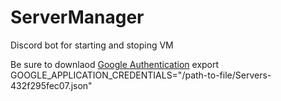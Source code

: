 # ServerManager
Discord bot for starting and stoping VM

Be sure to downlaod [Google Authentication](https://cloud.google.com/docs/authentication/getting-started)
export GOOGLE_APPLICATION_CREDENTIALS="/path-to-file/Servers-432f295fec07.json"
